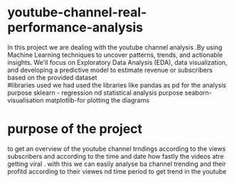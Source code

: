# youtube-channel-real-performance-analysis
In this project we are dealing with the youtube channel analysis .By using Machine Learning techniques to uncover patterns, trends, and actionable insights. We'll focus on Exploratory Data Analysis (EDA), data visualization, and developing a predictive model to estimate revenue or subscribers based on the provided dataset  
#libraries used 
we had used the libraries like pandas as pd for the analysis purpose 
 sklearn - regression nd statistical analysis purpose 
 seaborn-visualisation 
 matplotlib-for plotting the diagrams 
 # purpose of the project
 to get an overview of the youtube channel trndings according to the views subscribers
 and according to the time and date how fastly the videos atre getting viral . with this we can easily analyse ba channel trending and their profitd according to their viewes nd time period to get trend in the youtube
